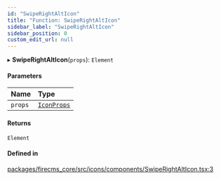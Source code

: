 ```yaml
---
id: "SwipeRightAltIcon"
title: "Function: SwipeRightAltIcon"
sidebar_label: "SwipeRightAltIcon"
sidebar_position: 0
custom_edit_url: null
---
```


▸ **SwipeRightAltIcon**(`props`): `Element`

#### Parameters

| Name | Type |
| :------ | :------ |
| `props` | [`IconProps`](../types/IconProps.md) |

#### Returns

`Element`

#### Defined in

[packages/firecms_core/src/icons/components/SwipeRightAltIcon.tsx:3](https://github.com/FireCMSco/firecms/blob/d45f3739/packages/firecms_core/src/icons/components/SwipeRightAltIcon.tsx#L3)
